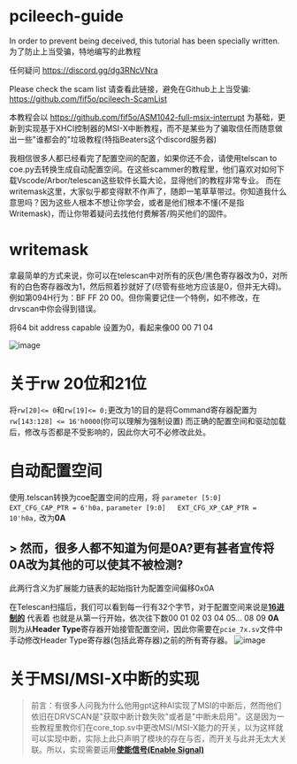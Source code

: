 # pcileech-guide
In order to prevent being deceived, this tutorial has been specially written.
为了防止上当受骗，特地编写的此教程

任何疑问 https://discord.gg/dg3RNcVNra

Please check the scam list 请查看此链接，避免在Github上上当受骗: https://github.com/fif5o/pcileech-ScamList

本教程会以 https://github.com/fif5o/ASM1042-full-msix-interrupt 为基础，更新到实现基于XHCI控制器的MSI-X中断教程，而不是某些为了骗取信任而随意做出一些"谁都会的"垃圾教程(特指Beaters这个discord服务器)

我相信很多人都已经看完了配置空间的配置，如果你还不会，请使用telscan to coe.py去转换生成自动配置空间。在这些scammer的教程里，他们喜欢对如何下载Vscode/Arbor/telescan这些软件长篇大论，显得他们的教程非常专业。
而在writemask这里，大家似乎都变得默不作声了，随即一笔草草带过。你知道我什么意思吗？因为这些人根本不想让你学会，或者是他们根本不懂(不是指Writemask)，而让你带着疑问去找他付费解答/购买他们的固件。

# writemask

拿最简单的方式来说，你可以在telescan中对所有的灰色/黑色寄存器改为0，对所有的白色寄存器改为1，然后照着抄就好了(尽管有些地方应该是0，但并无大碍)。例如第094H行为：BF FF 20 00。但你需要记住一个特例，如不修改，在drvscan中你会得到错误。

将64 bit address capable 设置为0，看起来像00 00 71 04

![image](https://github.com/user-attachments/assets/7adfd375-1411-42b9-bd44-24610f08f9ce)

# 关于rw 20位和21位

将`rw[20]<= 0`和`rw[19]<= 0;`更改为1的目的是将Command寄存器配置为 ``rw[143:128] <= 16'h0000``(你可以理解为强制设置)
而正确的配置空间和驱动加载后，修改与否都是不受影响的，因此你大可不必修改此处。

# 自动配置空间

使用.telscan转换为coe配置空间的应用，将  `parameter [5:0]   EXT_CFG_CAP_PTR = 6'h0a,`
`parameter [9:0]   EXT_CFG_XP_CAP_PTR = 10'h0a,` 改为**0A**

## > 然而，很多人都不知道为何是0A?**更有甚者**宣传将0A改为其他的可以使其不被检测?

此两行含义为扩展能力链表的起始指针为配置空间偏移0x0A

在Telescan扫描后，我们可以看到每一行有32个字节，对于配置空间来说是[**16进制的**](https://https://zh.wikipedia.org/zh-cn/%E5%8D%81%E5%85%AD%E8%BF%9B%E5%88%B6)
代表着
也就是从第一行开始，依次往下数00 01 02 03 04 05... 08 09 **0A** 则为从**Header Type**寄存器开始接管配置空间，因此你需要在`pcie_7x.sv`文件中手动修改Header Type寄存器(包括此寄存器)之前的所有寄存器。
![image](https://github.com/user-attachments/assets/0e3d79c0-915d-42e6-a7ea-783bde4e785e)




# 关于MSI/MSI-X中断的实现

> 前言：有很多人问我为什么他用gpt这种AI实现了MSI的中断后，然而他们依旧在DRVSCAN是"获取中断计数失败"或者是"中断未启用"。这是因为一些教程里教你们在core_top.sv中更改MSI/MSI-X能力的开关，以为这样就可以实现中断，实际上此只声明了模块的存在与否，而开关与此并无太大关联。所以，实现需要运用[**使能信号(Enable Signal)**]([https://](https://aijishu.com/a/1060000000310121))
